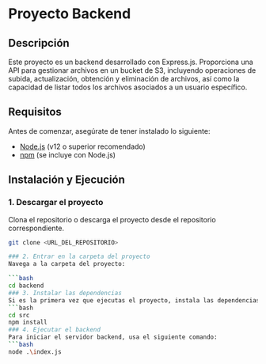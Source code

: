 # Proyecto Backend

## Descripción

Este proyecto es un backend desarrollado con Express.js. Proporciona una API para gestionar archivos en un bucket de S3, incluyendo operaciones de subida, actualización, obtención y eliminación de archivos, así como la capacidad de listar todos los archivos asociados a un usuario específico.

## Requisitos

Antes de comenzar, asegúrate de tener instalado lo siguiente:
- [Node.js](https://nodejs.org/) (v12 o superior recomendado)
- [npm](https://www.npmjs.com/) (se incluye con Node.js)

## Instalación y Ejecución

### 1. Descargar el proyecto

Clona el repositorio o descarga el proyecto desde el repositorio correspondiente.

```bash
git clone <URL_DEL_REPOSITORIO>

### 2. Entrar en la carpeta del proyecto
Navega a la carpeta del proyecto:

```bash
cd backend
### 3. Instalar las dependencias
Si es la primera vez que ejecutas el proyecto, instala las dependencias con:
```bash
cd src 
npm install
### 4. Ejecutar el backend
Para iniciar el servidor backend, usa el siguiente comando:
```bash
node .\index.js 





